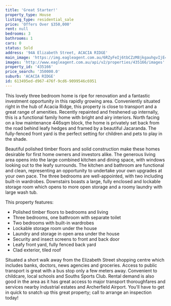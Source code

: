 ```yaml
---
title: 'Great Starter!'
property_type: House
listing_type: residential_sale
price: 'Offers Over $350,000'
rent: null
bedrooms: 3
bathrooms: 1
cars: 0
status: Sold
address: '94A Elizabeth Street, ACACIA RIDGE'
main_image: 'https://img.eagleagent.com.au/6RZyFeIj6tbCZzM8jkgauhgvIjE=/1280x854/smart/https://s3-us-west-2.amazonaws.com/eagleagent-orig/images/6821235/125642094-image-M.jpg'
images: 'http://www.eagleagent.com.au/api/v2/properties/435166/images'
property_id: '435166'
price_search: '350000.0'
suburb: 'ACACIA RIDGE'
id: 613495ed-d967-476f-9cd6-9099546c6951
---
```

This lovely three bedroom home is ripe for renovation and a fantastic investment opportunity in this rapidly growing area. Conveniently situated right in the hub of Acacia Ridge, this property is close to transport and a great range of amenities. Recently repainted and freshened up internally, this is a functional family home with bright and airy interiors. North facing on a low maintenance 446sqm block, the home is privately set back from the road behind leafy hedges and framed by a beautiful Jacaranda. The fully-fenced front yard is the perfect setting for children and pets to play in the shade.

Beautiful polished timber floors and solid construction make these homes desirable for first home owners and investors alike. The generous living area opens into the large combined kitchen and dining space, with windows looking out to the leafy surrounds. The kitchen and bathroom are functional and clean, representing an opportunity to undertake your own upgrades at your own pace. The three bedrooms are well-appointed, with two including built-in wardrobes. Downstairs boasts a large, fully enclosed and lockable storage room which opens to more open storage and a roomy laundry with large wash tub.

This property features:

*  Polished timber floors to bedrooms and living
*  Three bedrooms, one bathroom with separate toilet
*  Two bedrooms with built-in wardrobes
*  Lockable storage room under the house
*  Laundry and storage in open area under the house
*  Security and insect screens to front and back door
*  Leafy front yard, fully fenced back yard
*  Clad exterior, tiled roof

Situated a short walk away from the Elizabeth Street shopping centre which includes banks, doctors, news agencies and groceries. Access to public transport is great with a bus stop only a few meters away. Convenient to childcare, local schools and Souths Sports Club. Rental demand is also good in the area as it has great access to major transport thoroughfares and services nearby industrial estates and Archerfield Airport. You'll have to get in quick to snatch up this great property; call to arrange an inspection today!